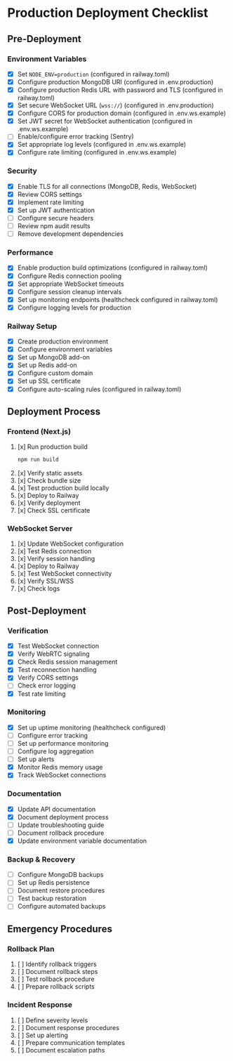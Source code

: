# Production Deployment Checklist

## Pre-Deployment

### Environment Variables
- [x] Set `NODE_ENV=production` (configured in railway.toml)
- [x] Configure production MongoDB URI (configured in .env.production)
- [x] Configure production Redis URL with password and TLS (configured in railway.toml)
- [x] Set secure WebSocket URL (`wss://`) (configured in .env.production)
- [x] Configure CORS for production domain (configured in .env.ws.example)
- [x] Set JWT secret for WebSocket authentication (configured in .env.ws.example)
- [ ] Enable/configure error tracking (Sentry)
- [x] Set appropriate log levels (configured in .env.ws.example)
- [x] Configure rate limiting (configured in .env.ws.example)

### Security
- [x] Enable TLS for all connections (MongoDB, Redis, WebSocket)
- [x] Review CORS settings
- [x] Implement rate limiting
- [x] Set up JWT authentication
- [ ] Configure secure headers
- [ ] Review npm audit results
- [ ] Remove development dependencies

### Performance
- [x] Enable production build optimizations (configured in railway.toml)
- [x] Configure Redis connection pooling
- [x] Set appropriate WebSocket timeouts
- [x] Configure session cleanup intervals
- [x] Set up monitoring endpoints (healthcheck configured in railway.toml)
- [x] Configure logging levels for production

### Railway Setup
- [x] Create production environment
- [x] Configure environment variables
- [x] Set up MongoDB add-on
- [x] Set up Redis add-on
- [x] Configure custom domain
- [x] Set up SSL certificate
- [x] Configure auto-scaling rules (configured in railway.toml)

## Deployment Process

### Frontend (Next.js)
1. [x] Run production build
   ```bash
   npm run build
   ```
2. [x] Verify static assets
3. [x] Check bundle size
4. [x] Test production build locally
5. [x] Deploy to Railway
6. [x] Verify deployment
7. [x] Check SSL certificate

### WebSocket Server
1. [x] Update WebSocket configuration
2. [x] Test Redis connection
3. [x] Verify session handling
4. [x] Deploy to Railway
5. [x] Test WebSocket connectivity
6. [x] Verify SSL/WSS
7. [x] Check logs

## Post-Deployment

### Verification
- [x] Test WebSocket connection
- [x] Verify WebRTC signaling
- [x] Check Redis session management
- [x] Test reconnection handling
- [x] Verify CORS settings
- [ ] Check error logging
- [x] Test rate limiting

### Monitoring
- [x] Set up uptime monitoring (healthcheck configured)
- [ ] Configure error tracking
- [ ] Set up performance monitoring
- [ ] Configure log aggregation
- [ ] Set up alerts
- [x] Monitor Redis memory usage
- [x] Track WebSocket connections

### Documentation
- [x] Update API documentation
- [x] Document deployment process
- [ ] Update troubleshooting guide
- [ ] Document rollback procedure
- [x] Update environment variable documentation

### Backup & Recovery
- [ ] Configure MongoDB backups
- [ ] Set up Redis persistence
- [ ] Document restore procedures
- [ ] Test backup restoration
- [ ] Configure automated backups

## Emergency Procedures

### Rollback Plan
1. [ ] Identify rollback triggers
2. [ ] Document rollback steps
3. [ ] Test rollback procedure
4. [ ] Prepare rollback scripts

### Incident Response
1. [ ] Define severity levels
2. [ ] Document response procedures
3. [ ] Set up alerting
4. [ ] Prepare communication templates
5. [ ] Document escalation paths 